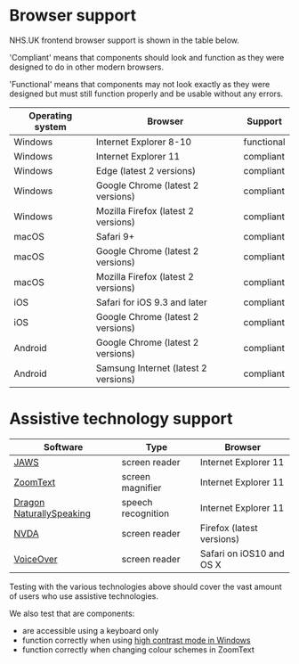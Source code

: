 # Browser support

NHS.UK frontend browser support is shown in the table below.

'Compliant' means that components should look and function as they were designed to do in other modern browsers.

'Functional' means that components may not look exactly as they were designed but must still function properly and be usable without any errors.


| Operating system | Browser                                | Support     |
|----------------- |----------------------------------------|-------------|
| Windows          | Internet Explorer 8-10                 | functional  |
| Windows          | Internet Explorer 11                   | compliant   |
| Windows          | Edge (latest 2 versions)               | compliant   |
| Windows          | Google Chrome (latest 2 versions)      | compliant   |
| Windows          | Mozilla Firefox (latest 2 versions)    | compliant   |
| macOS            | Safari 9+                              | compliant   |
| macOS            | Google Chrome (latest 2 versions)      | compliant   |
| macOS            | Mozilla Firefox (latest 2 versions)    | compliant   |
| iOS              | Safari for iOS 9.3 and later           | compliant   |
| iOS              | Google Chrome (latest 2 versions)      | compliant   |
| Android          | Google Chrome (latest 2 versions)      | compliant   |
| Android          | Samsung Internet (latest 2 versions)   | compliant   |

# Assistive technology support

| Software                 | Type               | Browser                             |
|--------------------------|--------------------|-------------------------------------|
| [JAWS](https://www.freedomscientific.com/Products/Blindness/JAWS)     | screen reader      | Internet Explorer 11 |                     
| [ZoomText](https://www.zoomtext.com/products/zoomtext-magnifierreader/)             | screen magnifier   | Internet Explorer 11 |
| [Dragon NaturallySpeaking](https://www.nuance.com/en-gb/dragon.html)| speech recognition | Internet Explorer 11 |
| [NVDA](https://www.nvaccess.org/) | screen reader      | Firefox (latest versions)|
| [VoiceOver](https://www.apple.com/uk/accessibility/iphone/vision/)           | screen reader      | Safari on iOS10 and OS X |

Testing with the various technologies above should cover the vast amount of
users who use assistive technologies.

We also test that are components:

- are accessible using a keyboard only
- function correctly when using [high contrast mode in Windows](https://support.microsoft.com/en-gb/help/13862/windows-use-high-contrast-mode)
- function correctly when changing colour schemes in ZoomText
